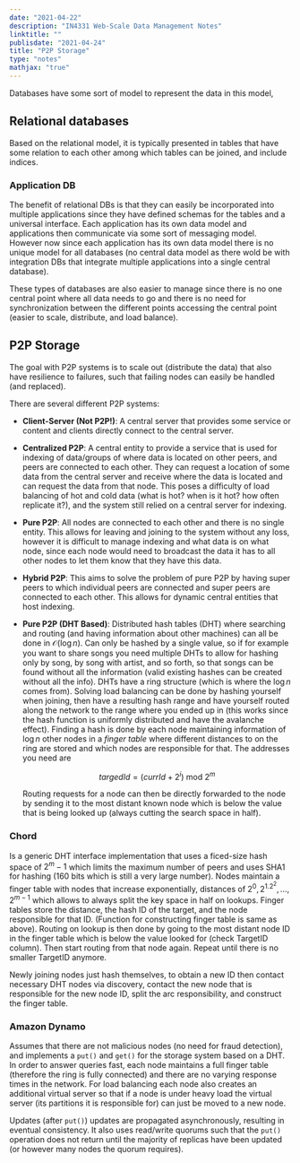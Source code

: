 ```yaml
---
date: "2021-04-22"
description: "IN4331 Web-Scale Data Management Notes"
linktitle: ""
publisdate: "2021-04-24"
title: "P2P Storage"
type: "notes"
mathjax: "true"
---
```


Databases have some sort of model to represent the data in this model,

## Relational databases

Based on the relational model, it is typically presented in tables that have some relation to each other among which tables can be joined, and include indices.

### Application DB

The benefit of relational DBs is that they can easily be incorporated into multiple applications since they have defined schemas for the tables and a universal interface. Each application has its own data model and applications then communicate via some sort of messaging model. However now since each application has its own data model there is no unique model for all databases (no central data model as there wold be with integration DBs that integrate multiple applications into a single central database).

These types of databases are also easier to manage since there is no one central point where all data needs to go and there is no need for synchronization between the different points accessing the central point (easier to scale, distribute, and load balance).

## P2P Storage

The goal with P2P systems is to scale out (distribute the data) that also have resilience to failures, such that failing nodes can easily be handled (and replaced).

There are several different P2P systems:

- **Client-Server (Not P2P!)**: A central server that provides some service or content and clients directly connect to the central server.
- **Centralized P2P**: A central entity to provide a service that is used for indexing of data/groups of where data is located on other peers, and peers are connected to each other. They can request a location of some data from the central server and receive where the data is located and can request the data from that node. This poses a difficulty of load balancing of hot and cold data (what is hot? when is it hot? how often replicate it?), and the system still relied on a central server for indexing.
- **Pure P2P**: All nodes are connected to each other and there is no single entity. This allows for leaving and joining to the system without any loss, however it is difficult to manage indexing and what data is on what node, since each node would need to broadcast the data it has to all other nodes to let them know that they have this data.
- **Hybrid P2P**: This aims to solve the problem of pure P2P by having super peers to which individual peers are connected and super peers are connected to each other. This allows for dynamic central entities that host indexing.
- **Pure P2P (DHT Based)**: Distributed hash tables (DHT) where searching and routing (and having information about other machines) can all be done in $\mathcal{O}(\log{}n)$. Can only be hashed by a single value, so if for example you want to share songs you need multiple DHTs to allow for hashing only by song, by song with artist, and so forth, so that songs can be found without all the information (valid existing hashes can be created without all the info). DHTs have a ring structure (which is where the $\log{}n$ comes from). Solving load balancing can be done by hashing yourself when joining, then have a resulting hash range and have yourself routed along the network to the range where you ended up in (this works since the hash function is uniformly distributed and have the avalanche effect). Finding a hash is done by each node maintaining information of $\log{}n$ other nodes in a _finger table_ where different distances to on the ring are stored and which nodes are responsible for that. The addresses you need are

    $$targedId = (currId + 2^i) \text{ mod } 2^m$$

    Routing requests for a node can then be directly forwarded to the node by sending it to the most distant known node which is below the value that is being looked up (always cutting the search space in half).

### Chord

Is a generic DHT interface implementation that uses a ficed-size hash space of $2^m-1$ which limits the maximum number
of peers and uses SHA1 for hashing (160 bits which is still a very large number). Nodes maintain a finger table with
nodes that increase exponentially, distances of $2^0,2^1.2^2,...,2^{m-1}$ which allows to always split the key space in
half on lookups. Finger tables store the distance, the hash ID of the target, and the node responsible for that ID.
(Function for constructing finger table is same as above). Routing on lookup is then done by going to the most distant
node ID in the finger table which is below the value looked for (check TargetID column). Then start routing from that
node again. Repeat until there is no smaller TargetID anymore.

Newly joining nodes just hash themselves, to obtain a new ID then contact necessary DHT nodes via discovery, contact the
new node that is responsible for the new node ID, split the arc responsibility, and construct the finger table.

### Amazon Dynamo

Assumes that there are not malicious nodes (no need for fraud detection), and implements a `put()` and `get()` for the storage system based on a DHT. In order to answer queries fast, each node maintains a full finger table (therefore the ring is fully connected) and there are no varying response times in the network. For load balancing each node also creates an additional virtual server so that if a node is under heavy load the virtual server (its partitions it is responsible for) can just be moved to a new node.

Updates (after `put()`) updates are propagated asynchronously, resulting in eventual consistency. It also uses read/write quorums such that the `put()` operation does not return until the majority of replicas have been updated (or however many nodes the quorum requires).
